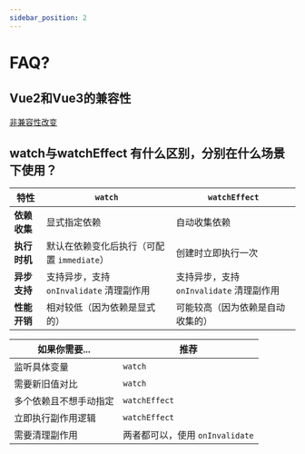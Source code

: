```yaml
---
sidebar_position: 2
---
```

# FAQ?

## Vue2和Vue3的兼容性

[非兼容性改变](https://v3-migration.vuejs.org/zh/breaking-changes/)

## watch与watchEffect 有什么区别，分别在什么场景下使用？

| 特性         | `watch`                                    | `watchEffect`                            |
| ------------ | ------------------------------------------ | ---------------------------------------- |
| **依赖收集** | 显式指定依赖                               | 自动收集依赖                             |
| **执行时机** | 默认在依赖变化后执行（可配置 `immediate`） | 创建时立即执行一次                       |
| **异步支持** | 支持异步，支持 `onInvalidate` 清理副作用   | 支持异步，支持 `onInvalidate` 清理副作用 |
| **性能开销** | 相对较低（因为依赖是显式的）               | 可能较高（因为依赖是自动收集的）         |

| 如果你需要...          | 推荐                            |
| ---------------------- | ------------------------------- |
| 监听具体变量           | `watch`                         |
| 需要新旧值对比         | `watch`                         |
| 多个依赖且不想手动指定 | `watchEffect`                   |
| 立即执行副作用逻辑     | `watchEffect`                   |
| 需要清理副作用         | 两者都可以，使用 `onInvalidate` |